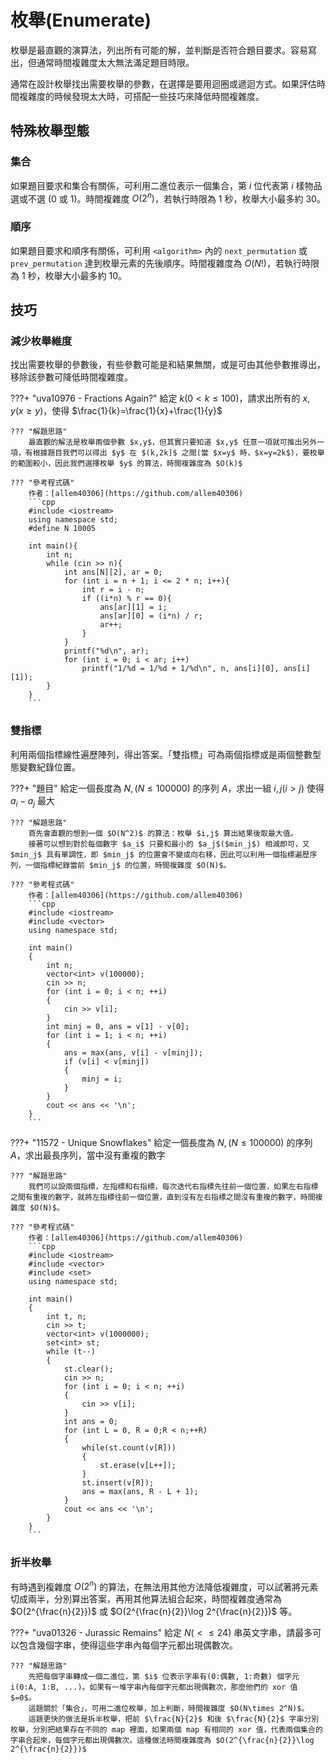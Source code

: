 # 枚舉(Enumerate)

枚舉是最直觀的演算法，列出所有可能的解，並判斷是否符合題目要求。容易寫出，但通常時間複雜度太大無法滿足題目時限。

通常在設計枚舉找出需要枚舉的參數，在選擇是要用迴圈或遞迴方式。如果評估時間複雜度的時候發現太大時，可搭配一些技巧來降低時間複雜度。

<!-- ## 回朔

枚舉有時能用遞迴實作，在遇到不可能的情形馬上回傳，這種方法就叫做回朔。 -->

## 特殊枚舉型態
### 集合
如果題目要求和集合有關係，可利用二進位表示一個集合，第 $i$ 位代表第 $i$ 樣物品選或不選 (0 或 1)。時間複雜度 $O(2^n)$，若執行時限為 $1$ 秒，枚舉大小最多約 $30$。

### 順序
如果題目要求和順序有關係，可利用 `<algorithm>`  內的 `next_permutation` 或 `prev_permutation` 達到枚舉元素的先後順序。時間複雜度為 $O(N!)$，若執行時限為 $1$ 秒，枚舉大小最多約 $10$。

## 技巧
### 減少枚舉維度
找出需要枚舉的參數後，有些參數可能是和結果無關，或是可由其他參數推導出，移除該參數可降低時間複雜度。

???+ "uva10976 - Fractions Again?"
	給定 $k(0 < k \leq 100)$，請求出所有的 $x,y(x \geq y)$，使得 $\frac{1}{k}=\frac{1}{x}+\frac{1}{y}$

	??? "解題思路"
		最直觀的解法是枚舉兩個參數 $x,y$，但其實只要知道 $x,y$ 任意一項就可推出另外一項，有根據題目我們可以得出 $y$ 在 $(k,2k]$ 之間(當 $x=y$ 時，$x=y=2k$)，要枚舉的範圍較小，因此我們選擇枚舉 $y$ 的算法，時間複雜度為 $O(k)$
	
	??? "參考程式碼"
		作者：[allem40306](https://github.com/allem40306)
		```cpp
		#include <iostream>
		using namespace std;
		#define N 10005

		int main(){
			int n;
			while (cin >> n){
				int ans[N][2], ar = 0;
				for (int i = n + 1; i <= 2 * n; i++){
					int r = i - n;
					if ((i*n) % r == 0){
						ans[ar][1] = i;
						ans[ar][0] = (i*n) / r;
						ar++;
					}
				}
				printf("%d\n", ar);
				for (int i = 0; i < ar; i++)
					printf("1/%d = 1/%d + 1/%d\n", n, ans[i][0], ans[i][1]);
			}
		}
		```

### 雙指標
利用兩個指標線性遍歷陣列，得出答案。「雙指標」可為兩個指標或是兩個整數型態變數紀錄位置。

???+ "題目"
	給定一個長度為 $N,(N \leq 100000)$ 的序列 $A$，求出一組 $i,j(i>j)$ 使得 $a_i-a_j$ 最大
	
	??? "解題思路"
		首先會直觀的想到一個 $O(N^2)$ 的算法：枚舉 $i,j$ 算出結果後取最大值。
		接著可以想到對於每個數字 $a_i$ 只要和最小的 $a_j$($min_j$) 相減即可，又 $min_j$ 具有單調性，即 $min_j$ 的位置會不變或向右移，因此可以利用一個指標遍歷序列，一個指標紀錄當前 $min_j$ 的位置，時間複雜度 $O(N)$。

	??? "參考程式碼"
		作者：[allem40306](https://github.com/allem40306)
		```cpp
		#include <iostream>
		#include <vector>
		using namespace std;

		int main()
		{
		    int n;
		    vector<int> v(100000);
		    cin >> n;
		    for (int i = 0; i < n; ++i)
		    {
		        cin >> v[i];
		    }
		    int minj = 0, ans = v[1] - v[0];
		    for (int i = 1; i < n; ++i)
		    {
		        ans = max(ans, v[i] - v[minj]);
		        if (v[i] < v[minj])
		        {
		            minj = i;
		        }
		    }
		    cout << ans << '\n';
		}
		```

???+ "11572 - Unique Snowflakes"
	給定一個長度為 $N,(N \leq 100000)$ 的序列 $A$，求出最長序列，當中沒有重複的數字

	??? "解題思路"
		我們可以設兩個指標，左指標和右指標，每次迭代右指標先往前一個位置，如果左右指標之間有重複的數字，就將左指標往前一個位置，直到沒有左右指標之間沒有重複的數字，時間複雜度 $O(N)$。

	??? "參考程式碼"
		作者：[allem40306](https://github.com/allem40306)
		```cpp
		#include <iostream>
		#include <vector>
		#include <set>
		using namespace std;

		int main()
		{
		    int t, n;
		    cin >> t;
		    vector<int> v(1000000);
		    set<int> st;
		    while (t--)
		    {
		        st.clear();
		        cin >> n;
		        for (int i = 0; i < n; ++i)
		        {
		            cin >> v[i];
		        }
		        int ans = 0;
		        for (int L = 0, R = 0;R < n;++R)
		        {
		            while(st.count(v[R]))
		            {
		                st.erase(v[L++]);
		            }
		            st.insert(v[R]);
		            ans = max(ans, R - L + 1);
		        }
		        cout << ans << '\n';
		    }
		}
		```

### 折半枚舉
有時遇到複雜度 $O(2^n)$ 的算法，在無法用其他方法降低複雜度，可以試著將元素切成兩半，分別算出答案，再用其他算法組合起來，時間複雜度通常為 $O(2^{\frac{n}{2}})$ 或 $O(2^{\frac{n}{2}}\log 2^{\frac{n}{2}})$ 等。

???+ "uva01326 - Jurassic Remains"
	給定 $N(<\leq 24)$ 串英文字串，請最多可以包含幾個字串，使得這些字串內每個字元都出現偶數次。

	??? "解題思路"
		先把每個字串轉成一個二進位，第 $i$ 位表示字串有(0:偶數, 1:奇數) 個字元 i(0:A, 1:B, ...)。如果有一堆字串內每個字元都出現偶數次，那麼他們的 xor 值 $=0$。
		這題關於「集合」，可用二進位枚舉，加上判斷，時間複雜度 $O(N\times 2^N)$。
		這題更快的做法是拆半枚舉，把前 $\frac{N}{2}$ 和後 $\frac{N}{2}$ 字串分別枚舉，分別把結果存在不同的 map 裡面，如果兩個 map 有相同的 xor 值，代表兩個集合的字串合起來，每個字元都出現偶數次。這種做法時間複雜度為 $O(2^{\frac{n}{2}}\log 2^{\frac{n}{2}})$
